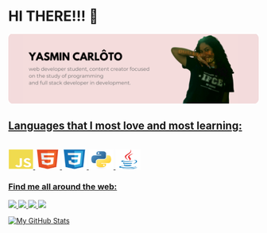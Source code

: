<h1>HI THERE!!! 👋</h1>

<a href="https://github.com/Carloto11/Carloto11/blob/main/README.md" target="_blank"><img src="https://raw.githubusercontent.com/Carloto11/Carloto11/main/YC1EN.png"/>

<h2>Languages that I most love and most learning: </h2>

<div style="display: inline_block"><br>
  <img height="40" width="50" src="https://raw.githubusercontent.com/devicons/devicon/master/icons/javascript/javascript-plain.svg">
  <img height="40" width="50" src="https://raw.githubusercontent.com/devicons/devicon/master/icons/html5/html5-original.svg">
  <img height="40" width="50" src="https://raw.githubusercontent.com/devicons/devicon/master/icons/css3/css3-original.svg">
  <img height="40" width="50" src="https://raw.githubusercontent.com/devicons/devicon/master/icons/python/python-original.svg">
  <img height="40" width="50" src="https://raw.githubusercontent.com/devicons/devicon/master/icons/java/java-original.svg">
</div>


<div>
<h3>Find me all around the web: </h3>

<a href="mailto:carlotoyasmin11@gmail.com"><img src="https://img.shields.io/badge/Gmail-D14836?style=for-the-badge&logo=gmail&logoColor=white">
<a href="https://instagram.com/thecarloto"><img src="https://img.shields.io/badge/Instagram-E4405F?style=for-the-badge&logo=instagram&logoColor=white">
<a href="https://www.youtube.com/channel/UCXlbwEQL0M3dU47T5iMWd3g"><img src="https://img.shields.io/badge/YouTube-FF0000?style=for-the-badge&logo=youtube&logoColor=white">
<a href = "https://www.linkedin.com/in/yasmin-carl%C3%B4to-b46344244/"><img src="https://img.shields.io/badge/LinkedIn-0077B5?style=for-the-badge&logo=linkedin&logoColor=white">

</div>

[![My GitHub Stats](https://github-readme-stats.vercel.app/api/?username=Carloto11&count_private=true&theme=tokyonight&showicons=true)]()
